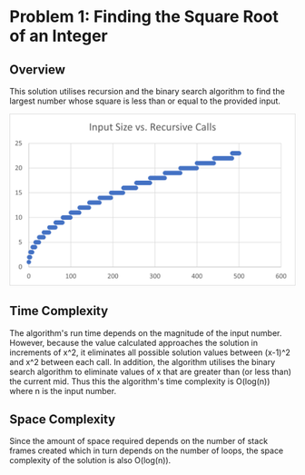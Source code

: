 # Problem 1: Finding the Square Root of an Integer
## Overview
This solution utilises recursion and the binary search algorithm to find the largest number whose square is less than or equal to the provided input.

![Input Size vs Number of Recursive Calls](/assets/Input_Size_vs_Recursive_Calls.png "Input Size vs Recursive Calls")

## Time Complexity
The algorithm's run time depends on the magnitude of the input number. However, because the value calculated approaches the solution in increments of x^2, it eliminates all possible solution values between (x-1)^2 and x^2 between each call. In addition, the algorithm utilises the binary search algorithm to eliminate values of x that are greater than (or less than) the current mid. Thus this the algorithm's time complexity is O(log(n)) where n is the input number.

## Space Complexity
Since the amount of space required depends on the number of stack frames created which in turn depends on the number of loops, the space complexity of the solution is also O(log(n)).